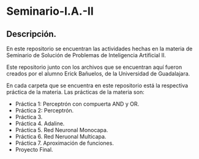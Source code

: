 # Seminario-I.A.-II

## Descripción.

En este repositorio se encuentran las actividades hechas en la materia de Seminario de Solución de Problemas de Inteligencia Artificial II.

Este repositorio junto con los archivos que se encuentran aquí fueron creados por el alumno Erick Bañuelos, de la Universidad de Guadalajara.

En cada carpeta que se encuentra en este repositorio está la respectiva práctica de la materia.
Las prácticas de la materia son:

 - Práctica 1: Perceptrón con compuerta AND y OR.
 - Práctica 2: Perceptrón.
 - Práctica 3.
 - Práctica 4. Adaline.
 - Práctica 5. Red Neuronal Monocapa.
 - Práctica 6. Red Neruonal Multicapa.
 - Práctica 7. Aproximación de funciones.
 - Proyecto Final.

